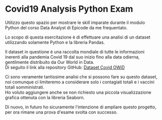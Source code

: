 # Covid19 Analysis Python Exam

Utilizzo questo spazio per mostrare le skill imparate durante il modulo Python del corso Data Analyst di Epicode da me frequentato.

Lo scopo di questa esercitazione è di effettuare una analisi di un dataset utilizzando solamente Python e la libreria Pandas.

Il dataset in questione è una raccolta mondiale di tutte le informazioni inerenti alla pandemia Covid 19 dal suo inizio fino alla data odierna, gentilmente distribuito da Our World in Data.  
Di seguito il link alla repository GitHub: [Dataset Covid OWiD](https://github.com/owid/covid-19-data/tree/master/public/data)  

Ci sono veramente tantissime analisi che si possono fare su questo dataset, noi comunque ci limiteremo a considerare solo i contagiati totali e i vaccini totali somministrati.  
Ho voluto aggiungere anche se non richiesto una piccola visualizzazione grafica ottenuta con la libreria Seaborn.

Di nuovo, in futuro ho sicuramente l'intenzione di ampliare questo progetto, per ora rimane una prova d'esame svolta con successo.

